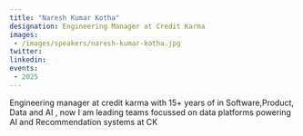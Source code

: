 ```yaml
---
title: "Naresh Kumar Kotha"
designation: Engineering Manager at Credit Karma
images:
 - /images/speakers/naresh-kumar-kotha.jpg
twitter: 
linkedin: 
events:
 - 2025
--- 
```


Engineering manager at credit karma with 15+ years of in Software,Product, Data and AI , now I am leading teams focussed on data platforms powering AI and Recommendation systems at CK 